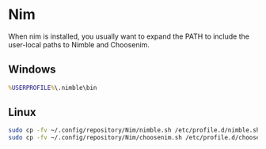 # Nim

When nim is installed, you usually want to expand the PATH to include the
user-local paths to Nimble and Choosenim.

## Windows

``` bat
%USERPROFILE%\.nimble\bin
```

## Linux

``` sh
sudo cp -fv ~/.config/repository/Nim/nimble.sh /etc/profile.d/nimble.sh
sudo cp -fv ~/.config/repository/Nim/choosenim.sh /etc/profile.d/choosenim.sh
```
